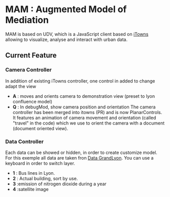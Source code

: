 # MAM : Augmented Model of Mediation

MAM is based on UDV, which is a JavaScript client based on [iTowns](https://github.com/itowns/itowns) allowing to visualize, analyse and interact with urban data.

## Current Feature

### Camera Controller

In addition of existing iTowns controller, one control in added to change adapt the view
*    **A** : moves and orients camera to demonstration view (preset to lyon confluence model)
*    **Q** : In debugMod, show camera position and orientation
The camera controller has been merged into itowns (PR) and is now PlanarControls. It features an animation of camera movement and orientation (called "travel" in the code) which we use to orient the camera with a document (document oriented view).

### Data Controller

Each data can be showed or hidden, in order to create customize model. For this exemple all data are taken fron [Data GrandLyon](https://data.grandlyon.com). You can use a keyboard in order to switch layer.

* **1** : Bus lines in Lyon.
* **2** : Actual building, sort by use.
* **3** :emission of nitrogen dioxide during a year
* **4** :satellite image

